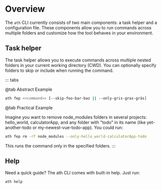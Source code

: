 # Overview

The `ath` CLI currently consists of two main components: a task helper and a configuration file. These components allow you to run commands across multiple folders and customize how the tool behaves in your environment.

## Task helper

The task helper allows you to execute commands across multiple nested folders in your current working directory (CWD). You can optionally specify folders to skip or include when running the command.

::: tabs

@tab Abstract Example

```sh
ath fep <<command>> [--skip-foo-bar-baz || --only-gris-gras-gräs]
```

@tab Practical Example

Imagine you want to remove node_modules folders in several projects: hello_world, calculatorApp, and any folder with "todo" in its name (like yet-another-todo or my-newest-vue-todo-app). You could run:

```sh
ath fep rm -rf node_modules --only-hello_world-calculatorApp-todo
```

This runs the command only in the specified folders.
:::

## Help

Need a quick guide? The ath CLI comes with built-in help. Just run:

```sh
ath help
```
